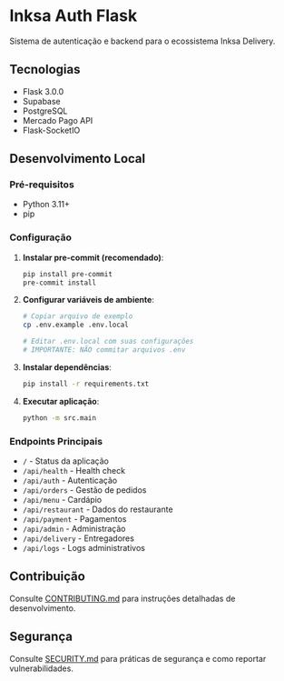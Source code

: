 # Inksa Auth Flask

Sistema de autenticação e backend para o ecossistema Inksa Delivery.

## Tecnologias

- Flask 3.0.0
- Supabase
- PostgreSQL
- Mercado Pago API
- Flask-SocketIO

## Desenvolvimento Local

### Pré-requisitos

- Python 3.11+
- pip

### Configuração

1. **Instalar pre-commit (recomendado)**:
   ```bash
   pip install pre-commit
   pre-commit install
   ```

2. **Configurar variáveis de ambiente**:
   ```bash
   # Copiar arquivo de exemplo
   cp .env.example .env.local
   
   # Editar .env.local com suas configurações
   # IMPORTANTE: NÃO commitar arquivos .env
   ```

3. **Instalar dependências**:
   ```bash
   pip install -r requirements.txt
   ```

4. **Executar aplicação**:
   ```bash
   python -m src.main
   ```

### Endpoints Principais

- `/` - Status da aplicação
- `/api/health` - Health check
- `/api/auth` - Autenticação
- `/api/orders` - Gestão de pedidos
- `/api/menu` - Cardápio
- `/api/restaurant` - Dados do restaurante
- `/api/payment` - Pagamentos
- `/api/admin` - Administração
- `/api/delivery` - Entregadores
- `/api/logs` - Logs administrativos

## Contribuição

Consulte [CONTRIBUTING.md](CONTRIBUTING.md) para instruções detalhadas de desenvolvimento.

## Segurança

Consulte [SECURITY.md](SECURITY.md) para práticas de segurança e como reportar vulnerabilidades.